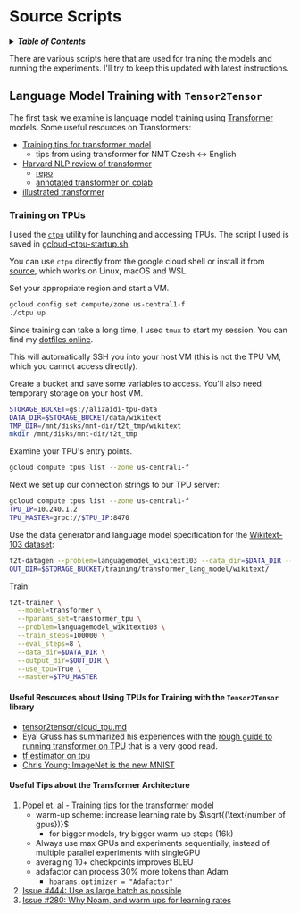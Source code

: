 Source Scripts
===================
<details>
<summary><strong><em>Table of Contents</em></strong></summary>

<!-- TOC -->

- [Language Model Training with `Tensor2Tensor`](#language-model-training-with-tensor2tensor)
    - [Training on TPUs](#training-on-tpus)
        - [Useful Resources about Using TPUs for Training with the `Tensor2Tensor` library](#useful-resources-about-using-tpus-for-training-with-the-tensor2tensor-library)
        - [Useful Tips about the Transformer Architecture](#useful-tips-about-the-transformer-architecture)

<!-- /TOC -->

</details>

There are various scripts here that are used for training the models and running the experiments. I'll try to keep this updated with latest instructions.

## Language Model Training with `Tensor2Tensor`

The first task we examine is language model training using [Transformer](https://arxiv.org/abs/1706.03762) models. Some useful resources on Transformers:

- [Training tips for transformer model](https://arxiv.org/pdf/1804.00247.pdf)
	* tips from using transformer for NMT Czesh <-> English
- [Harvard NLP review of transformer](http://nlp.seas.harvard.edu/2018/04/03/attention.html)
	* [repo](https://github.com/harvardnlp/annotated-transformer)
	* [annotated transformer on colab](https://colab.research.google.com/github/tensorflow/tensor2tensor/blob/master/tensor2tensor/notebooks/hello_t2t.ipynb)
- [illustrated transformer](https://jalammar.github.io/illustrated-transformer/)

### Training on TPUs

I used the [`ctpu`](https://cloud.google.com/tpu/docs/quickstart) utility for launching and accessing TPUs. The script I used is saved in [gcloud-ctpu-startup.sh](scripts/gcloud-ctpu-startup.sh). 

You can use `ctpu` directly from the google cloud shell or install it from [source](https://github.com/tensorflow/tpu/tree/master/tools/ctpu), which works on Linux, macOS and WSL.

Set your appropriate region and start a VM.

```bash
gcloud config set compute/zone us-central1-f
./ctpu up
```

Since training can take a long time, I used `tmux` to start my session. You can find my [dotfiles online](https://github.com/akzaidi/etc/tree/master/dotfiles).

This will automatically SSH you into your host VM (this is not the TPU VM, which you cannot access directly).

Create a bucket and save some variables to access. You'll also need temporary storage on your host VM.

```bash
STORAGE_BUCKET=gs://alizaidi-tpu-data
DATA_DIR=$STORAGE_BUCKET/data/wikitext
TMP_DIR=/mnt/disks/mnt-dir/t2t_tmp/wikitext
mkdir /mnt/disks/mnt-dir/t2t_tmp
```

Examine your TPU's entry points.

```bash
gcloud compute tpus list --zone us-central1-f
```

Next we set up our connection strings to our TPU server:


```bash
gcloud compute tpus list --zone us-central1-f
TPU_IP=10.240.1.2
TPU_MASTER=grpc://$TPU_IP:8470
```

Use the data generator and language model specification for the [Wikitext-103 dataset](https://github.com/tensorflow/tensor2tensor/blob/master/tensor2tensor/data_generators/wikitext103.py):

```bash
t2t-datagen --problem=languagemodel_wikitext103 --data_dir=$DATA_DIR --tmp_dir=$TMP_DIR
OUT_DIR=$STORAGE_BUCKET/training/transformer_lang_model/wikitext/
```

Train:

```bash
t2t-trainer \
  --model=transformer \
  --hparams_set=transformer_tpu \
  --problem=languagemodel_wikitext103 \
  --train_steps=100000 \
  --eval_steps=8 \
  --data_dir=$DATA_DIR \
  --output_dir=$OUT_DIR \
  --use_tpu=True \
  --master=$TPU_MASTER
```


#### Useful Resources about Using TPUs for Training with the `Tensor2Tensor` library

- [tensor2tensor/cloud_tpu.md](https://github.com/tensorflow/tensor2tensor/blob/master/docs/cloud_tpu.md)
- Eyal Gruss has summarized his experiences with the [rough guide to running transformer on TPU](https://github.com/eyaler/transformer_tpu) that is a very good read.
- [tf estimator on tpu](https://cloud.google.com/tpu/docs/using-estimator-api)
- [Chris Young: ImageNet is the new MNIST](https://supercomputersfordl2017.github.io/Presentations/ImageNetNewMNIST.pdf) 

#### Useful Tips about the Transformer Architecture

1. [Popel et. al - Training tips for the transformer model](https://arxiv.org/pdf/1804.00247.pdf)
    - warm-up scheme: increase learning rate by $\sqrt{(\text{number of gpus})}$
        * for bigger models, try bigger warm-up steps (16k)
    - Always use max GPUs and experiments sequentially, instead of multiple parallel experiments with singleGPU
    - averaging 10+ checkpoints improves BLEU
    - adafactor can process 30% more tokens than Adam
        - `hparams.optimizer = "Adafactor"`
1. [Issue #444: Use as large batch as possible](https://github.com/tensorflow/tensor2tensor/issues/444)
1. [Issue #280: Why Noam, and warm ups for learning rates](https://github.com/tensorflow/tensor2tensor/issues/280)
